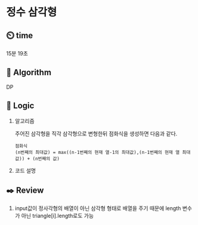 # 정수 삼각형

## :timer_clock: **time**

15분 19초

## :pushpin: **Algorithm**

DP

## :round_pushpin: **Logic**

1. 알고리즘

   주어진 삼각형을 직각 삼각형으로 변형한뒤 점화식을 생성하면 다음과 같다.
   
    ```
    점화식
    (n번째의 최대값) = max((n-1번째의 현재 열-1의 최대값),(n-1번째의 현재 열 최대값)) + (n번째의 값)
    ```
2. 코드 설명
   

## :black_nib: **Review**

1. input값이 정사각형의 배열이 아닌 삼각형 형태로 배열을 주기 때문에 length 변수가 아닌 triangle[i].length로도 가능
